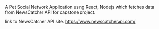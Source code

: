 A  Pet Social Network Application using React, Nodejs which fetches data from NewsCatcher API for capstone project.

link to NewsCatcher API site.
https://www.newscatcherapi.com/
